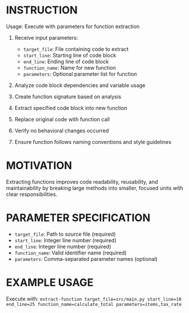 # INSTRUCTION
Usage: Execute with parameters for function extraction

1. Receive input parameters:
   - `target_file`: File containing code to extract
   - `start_line`: Starting line of code block
   - `end_line`: Ending line of code block  
   - `function_name`: Name for new function
   - `parameters`: Optional parameter list for function

2. Analyze code block dependencies and variable usage
3. Create function signature based on analysis
4. Extract specified code block into new function
5. Replace original code with function call
6. Verify no behavioral changes occurred
7. Ensure function follows naming conventions and style guidelines

# MOTIVATION
Extracting functions improves code readability, reusability, and maintainability by breaking large methods into smaller, focused units with clear responsibilities.

# PARAMETER SPECIFICATION
- `target_file`: Path to source file (required)
- `start_line`: Integer line number (required)
- `end_line`: Integer line number (required)
- `function_name`: Valid identifier name (required)
- `parameters`: Comma-separated parameter names (optional)

# EXAMPLE USAGE
Execute with: `extract-function target_file=src/main.py start_line=10 end_line=25 function_name=calculate_total parameters=items,tax_rate`
